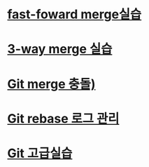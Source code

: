 # [fast-foward merge실습](https://github.com/se6in/Git-study/blob/main/fast%20-%20forward%20merge%20%EC%8B%A4%EC%8A%B5.md)
# [3-way merge 실습](https://github.com/se6in/Git-study/blob/main/3-way%20merge%20%EC%8B%A4%EC%8A%B5.md)
# [Git merge 충돌)](https://github.com/se6in/Git-study/blob/main/merge%20%EC%B6%A9%EB%8F%8C.md)
# [Git rebase 로그 관리](https://github.com/se6in/Git-study/blob/main/Git%20rebase%20%EB%A1%9C%EA%B7%B8%20%EA%B4%80%EB%A6%AC.md)


# [Git 고급실습](https://github.com/se6in/Git-study/tree/main/Git%20%EA%B3%A0%EA%B8%89%EC%8B%A4%EC%8A%B5)
